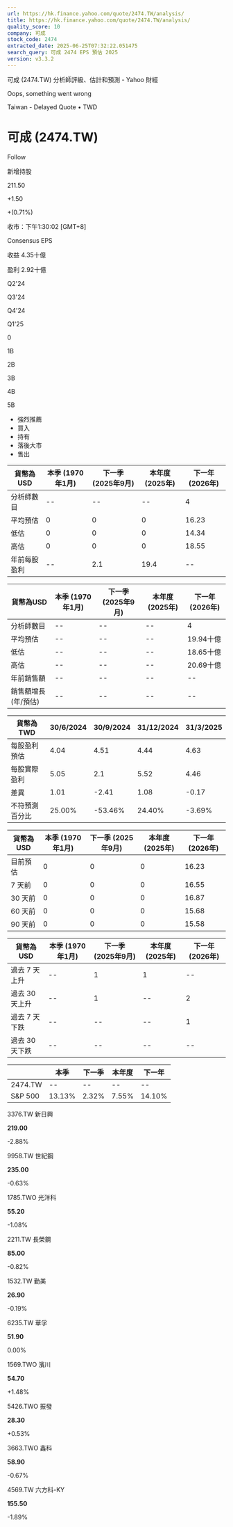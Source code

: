 ```yaml
---
url: https://hk.finance.yahoo.com/quote/2474.TW/analysis/
title: https://hk.finance.yahoo.com/quote/2474.TW/analysis/
quality_score: 10
company: 可成
stock_code: 2474
extracted_date: 2025-06-25T07:32:22.051475
search_query: 可成 2474 EPS 預估 2025
version: v3.3.2
---
```


可成 (2474.TW) 分析師評級、估計和預測 - Yahoo 財經


Oops, something went wrong

 

Taiwan - Delayed Quote • TWD 

# 可成 (2474.TW)

Follow

 

新增持股

211.50

+1.50

+(0.71%)

收市：下午1:30:02 [GMT+8]

Consensus EPS

收益 4.35十億

盈利 2.92十億

Q2'24

Q3'24

Q4'24

Q1'25

0

1B

2B

3B

4B

5B

* 強烈推薦
* 買入
* 持有
* 落後大市
* 售出

| 貨幣為USD | 本季 (1970年1月) | 下一季 (2025年9月) | 本年度 (2025年) | 下一年 (2026年) |
| --- | --- | --- | --- | --- |
| 分析師數目 | -- | -- | -- | 4 |
| 平均預估 | 0 | 0 | 0 | 16.23 |
| 低估 | 0 | 0 | 0 | 14.34 |
| 高估 | 0 | 0 | 0 | 18.55 |
| 年前每股盈利 | -- | 2.1 | 19.4 | -- |

| 貨幣為USD | 本季 (1970年1月) | 下一季 (2025年9月) | 本年度 (2025年) | 下一年 (2026年) |
| --- | --- | --- | --- | --- |
| 分析師數目 | -- | -- | -- | 4 |
| 平均預估 | -- | -- | -- | 19.94十億 |
| 低估 | -- | -- | -- | 18.65十億 |
| 高估 | -- | -- | -- | 20.69十億 |
| 年前銷售額 | -- | -- | -- | -- |
| 銷售額增長 (年/預估) | -- | -- | -- | -- |

| 貨幣為TWD | 30/6/2024 | 30/9/2024 | 31/12/2024 | 31/3/2025 |
| --- | --- | --- | --- | --- |
| 每股盈利預估 | 4.04 | 4.51 | 4.44 | 4.63 |
| 每股實際盈利 | 5.05 | 2.1 | 5.52 | 4.46 |
| 差異 | 1.01 | -2.41 | 1.08 | -0.17 |
| 不符預測百分比 | 25.00% | -53.46% | 24.40% | -3.69% |

| 貨幣為USD | 本季 (1970年1月) | 下一季 (2025年9月) | 本年度 (2025年) | 下一年 (2026年) |
| --- | --- | --- | --- | --- |
| 目前預估 | 0 | 0 | 0 | 16.23 |
| 7 天前 | 0 | 0 | 0 | 16.55 |
| 30 天前 | 0 | 0 | 0 | 16.87 |
| 60 天前 | 0 | 0 | 0 | 15.68 |
| 90 天前 | 0 | 0 | 0 | 15.58 |

| 貨幣為USD | 本季 (1970年1月) | 下一季 (2025年9月) | 本年度 (2025年) | 下一年 (2026年) |
| --- | --- | --- | --- | --- |
| 過去 7 天上升 | -- | 1 | 1 | -- |
| 過去 30 天上升 | -- | 1 | -- | 2 |
| 過去 7 天下跌 | -- | -- | -- | 1 |
| 過去 30 天下跌 | -- | -- | -- | -- |

|  | 本季 | 下一季 | 本年度 | 下一年 |
| --- | --- | --- | --- | --- |
| 2474.TW | -- | -- | -- | -- |
| S&P 500 | 13.13% | 2.32% | 7.55% | 14.10% |

3376.TW  新日興

**219.00**

-2.88%

9958.TW  世紀鋼

**235.00**

-0.63%

1785.TWO  光洋科

**55.20**

-1.08%

2211.TW  長榮鋼

**85.00**

-0.82%

1532.TW  勤美

**26.90**

-0.19%

6235.TW  華孚

**51.90**

0.00%

1569.TWO  濱川

**54.70**

+1.48%

5426.TWO  振發

**28.30**

+0.53%

3663.TWO  鑫科

**58.90**

-0.67%

4569.TW  六方科-KY

**155.50**

-1.89%
